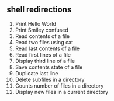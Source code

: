 ## shell redirections

1. Print Hello World
2. Print Smiley confused
3. Read contents of a file
4. Read two files using cat
5. Read last contents of a file
6. Read first lines of a file
7. Display third line of a file
8. Save contents state of a file
9. Duplicate last line
10. Delete subfiles in a directory
11. Counts number of files in a directory
12. Display new files in a current directory
